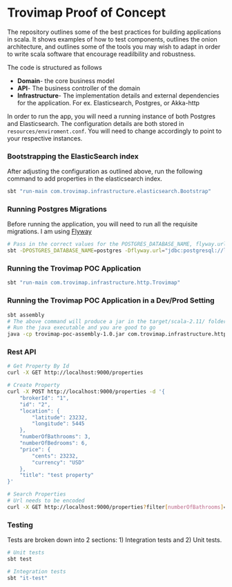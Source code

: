 # Trovimap Proof of Concept

The repository outlines some of the best practices for building applications in scala. It shows examples of how to test components, outlines the onion architecture, and outlines some of the tools you may wish to adapt in order to write scala software that encourage readilbility and robustness.

The code is structured as follows
  - **Domain**- the core business model
  - **API**- The business controller of the domain
  - **Infrastructure**- The implementation details and external dependencies for the application. For ex. Elasticsearch, Postgres, or Akka-http
 
In order to run the app, you will need a running instance of both Postgres and Elasticsearch. The configuration details are both stored in ```resources/enviroment.conf```. You will need to change accordingly to point to your respective instances.

### Bootstrapping the ElasticSearch index
After adjusting the configuration as outlined above, run the following command to add properties in the elasticsearch index.
```bash
sbt "run-main com.trovimap.infrastructure.elasticsearch.Bootstrap"
```

### Running Postgres Migrations
Before running the application, you will need to run all the requisite migrations. I am using [Flyway](https://flywaydb.org)
```bash
# Pass in the correct values for the POSTGRES_DATABASE_NAME, flyway.url, flyway.user, flyway.password first
sbt -DPOSTGRES_DATABASE_NAME=postgres -Dflyway.url="jdbc:postgresql://localhost:5432/postgres" -Dflyway.user=postgres -Dflyway.password=postgres flywayMigrate
```

### Running the Trovimap POC Application
```bash
sbt "run-main com.trovimap.infrastructure.http.Trovimap"
```

### Running the Trovimap POC Application in a Dev/Prod Setting
```bash
sbt assembly
# The above command will produce a jar in the target/scala-2.11/ folder (For example trovimap-poc-assembly-1.0.jar)
# Run the java executable and you are good to go
java -cp trovimap-poc-assembly-1.0.jar com.trovimap.infrastructure.http.Trovimap
```

### Rest API
```sh
# Get Property By Id
curl -X GET http://localhost:9000/properties

# Create Property
curl -X POST http://localhost:9000/properties -d '{
	"brokerId": "1",
	"id": "2",
	"location": {
		"latitude": 23232,
		"longitude": 5445
	},
	"numberOfBathrooms": 3,
	"numberOfBedrooms": 6,
	"price": {
		"cents": 23232,
		"currency": "USD"
	},
	"title": "test property"
}'

# Search Properties
# Url needs to be encoded
curl -X GET http://localhost:9000/properties?filter[numberOfBathrooms]=3
```

### Testing

Tests are broken down into 2 sections: 1) Integration tests and 2) Unit tests.
```sh
# Unit tests
sbt test

# Integration tests
sbt "it-test"
```